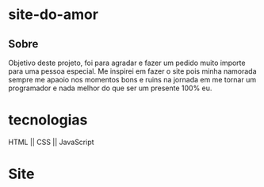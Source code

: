 # site-do-amor

## Sobre

<p>
Objetivo deste projeto, foi para agradar e fazer um pedido muito importe para uma pessoa especial. 
Me inspirei em fazer o site pois minha namorada sempre me apaoio nos momentos bons e ruins na jornada em me tornar um programador e nada melhor do que ser um presente 100% eu.
</p>

<h1>tecnologias</h1>

<p>HTML || CSS || JavaScript</p>


<h1>Site</h1>

<img src="">
